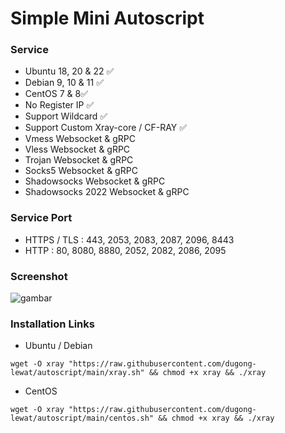 # Simple Mini Autoscript
### Service
- Ubuntu 18, 20 & 22 ✅
- Debian 9, 10 & 11 ✅
- CentOS 7 & 8✅
- No Register IP ✅
- Support Wildcard ✅
- Support Custom Xray-core / CF-RAY ✅
- Vmess Websocket & gRPC
- Vless Websocket & gRPC
- Trojan Websocket & gRPC
- Socks5 Websocket & gRPC
- Shadowsocks Websocket & gRPC
- Shadowsocks 2022 Websocket & gRPC
### Service Port
- HTTPS / TLS : 443, 2053, 2083, 2087, 2096, 8443
- HTTP : 80, 8080, 8880, 2052, 2082, 2086, 2095
### Screenshot
![gambar](https://raw.githubusercontent.com/dugong-lewat/autoscript/main/IMG_20221210_130908.jpg)
### Installation Links
- Ubuntu / Debian

`
wget -O xray "https://raw.githubusercontent.com/dugong-lewat/autoscript/main/xray.sh" && chmod +x xray && ./xray
`
- CentOS

`
wget -O xray "https://raw.githubusercontent.com/dugong-lewat/autoscript/main/centos.sh" && chmod +x xray && ./xray
`
